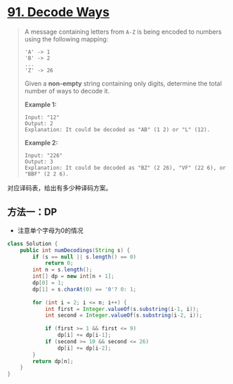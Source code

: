 # [91. Decode Ways][1]

> A message containing letters from `A-Z` is being encoded to numbers using the following mapping:
>
> ```
> 'A' -> 1
> 'B' -> 2
> ...
> 'Z' -> 26
> ```
>
> Given a **non-empty** string containing only digits, determine the total number of ways to decode it.
>
> **Example 1:**
>
> ```
> Input: "12"
> Output: 2
> Explanation: It could be decoded as "AB" (1 2) or "L" (12).
> ```
>
> **Example 2:**
>
> ```
> Input: "226"
> Output: 3
> Explanation: It could be decoded as "BZ" (2 26), "VF" (22 6), or "BBF" (2 2 6).
> ```



对应译码表，给出有多少种译码方案。



## 方法一：DP

* 注意单个字母为0的情况

```java
class Solution {
    public int numDecodings(String s) {
        if (s == null || s.length() == 0)
            return 0;
        int n = s.length();
        int[] dp = new int[n + 1];
        dp[0] = 1;
        dp[1] = s.charAt(0) == '0'? 0: 1;
        
        for (int i = 2; i <= n; i++) {
            int first = Integer.valueOf(s.substring(i-1, i));
            int second = Integer.valueOf(s.substring(i-2, i));
            
            if (first >= 1 && first <= 9)
                dp[i] += dp[i-1];
            if (second >= 10 && second <= 26)
                dp[i] += dp[i-2];
        }
        return dp[n];
    }   
}
```









[1]:https://leetcode.com/problems/decode-ways/